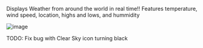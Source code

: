 Displays Weather from around the world in real time!! Features temperature, wind speed, location, highs and lows, and hummidity


![image](https://user-images.githubusercontent.com/42983767/130170599-15070386-65c3-4e77-b8af-61e9d09ed935.png)

TODO:
Fix bug with Clear Sky icon turning black
